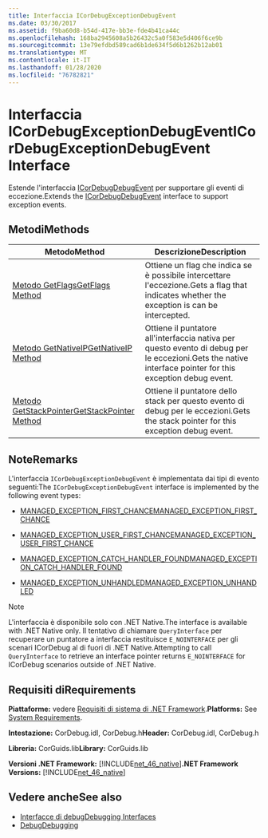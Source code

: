 ```yaml
---
title: Interfaccia ICorDebugExceptionDebugEvent
ms.date: 03/30/2017
ms.assetid: f9ba60d8-b54d-417e-bb3e-fde4b41ca44c
ms.openlocfilehash: 168ba2945608a5b26432c5a0f583e5d406f6ce9b
ms.sourcegitcommit: 13e79efdbd589cad6b1de634f5d6b1262b12ab01
ms.translationtype: MT
ms.contentlocale: it-IT
ms.lasthandoff: 01/28/2020
ms.locfileid: "76782821"
---
```

# <a name="icordebugexceptiondebugevent-interface"></a><span data-ttu-id="772a6-102">Interfaccia ICorDebugExceptionDebugEvent</span><span class="sxs-lookup"><span data-stu-id="772a6-102">ICorDebugExceptionDebugEvent Interface</span></span>
<span data-ttu-id="772a6-103">Estende l'interfaccia [ICorDebugDebugEvent](icordebugdebugevent-interface.md) per supportare gli eventi di eccezione.</span><span class="sxs-lookup"><span data-stu-id="772a6-103">Extends the [ICorDebugDebugEvent](icordebugdebugevent-interface.md) interface to support exception events.</span></span>  
  
## <a name="methods"></a><span data-ttu-id="772a6-104">Metodi</span><span class="sxs-lookup"><span data-stu-id="772a6-104">Methods</span></span>  
  
|<span data-ttu-id="772a6-105">Metodo</span><span class="sxs-lookup"><span data-stu-id="772a6-105">Method</span></span>|<span data-ttu-id="772a6-106">Descrizione</span><span class="sxs-lookup"><span data-stu-id="772a6-106">Description</span></span>|  
|------------|-----------------|  
|[<span data-ttu-id="772a6-107">Metodo GetFlags</span><span class="sxs-lookup"><span data-stu-id="772a6-107">GetFlags Method</span></span>](icordebugexceptiondebugevent-getflags-method.md)|<span data-ttu-id="772a6-108">Ottiene un flag che indica se è possibile intercettare l'eccezione.</span><span class="sxs-lookup"><span data-stu-id="772a6-108">Gets a flag that indicates whether the exception is can be intercepted.</span></span>|  
|[<span data-ttu-id="772a6-109">Metodo GetNativeIP</span><span class="sxs-lookup"><span data-stu-id="772a6-109">GetNativeIP Method</span></span>](icordebugexceptiondebugevent-getnativeip-method.md)|<span data-ttu-id="772a6-110">Ottiene il puntatore all'interfaccia nativa per questo evento di debug per le eccezioni.</span><span class="sxs-lookup"><span data-stu-id="772a6-110">Gets the native interface pointer for this exception debug event.</span></span>|  
|[<span data-ttu-id="772a6-111">Metodo GetStackPointer</span><span class="sxs-lookup"><span data-stu-id="772a6-111">GetStackPointer Method</span></span>](icordebugexceptiondebugevent-getstackpointer-method.md)|<span data-ttu-id="772a6-112">Ottiene il puntatore dello stack per questo evento di debug per le eccezioni.</span><span class="sxs-lookup"><span data-stu-id="772a6-112">Gets the stack pointer for this exception debug event.</span></span>|  
  
## <a name="remarks"></a><span data-ttu-id="772a6-113">Note</span><span class="sxs-lookup"><span data-stu-id="772a6-113">Remarks</span></span>  
 <span data-ttu-id="772a6-114">L'interfaccia `ICorDebugExceptionDebugEvent` è implementata dai tipi di evento seguenti:</span><span class="sxs-lookup"><span data-stu-id="772a6-114">The `ICorDebugExceptionDebugEvent` interface is implemented by the following event types:</span></span>  
  
- [<span data-ttu-id="772a6-115">MANAGED_EXCEPTION_FIRST_CHANCE</span><span class="sxs-lookup"><span data-stu-id="772a6-115">MANAGED_EXCEPTION_FIRST_CHANCE</span></span>](cordebugrecordformat-enumeration.md)  
  
- [<span data-ttu-id="772a6-116">MANAGED_EXCEPTION_USER_FIRST_CHANCE</span><span class="sxs-lookup"><span data-stu-id="772a6-116">MANAGED_EXCEPTION_USER_FIRST_CHANCE</span></span>](cordebugrecordformat-enumeration.md)  
  
- [<span data-ttu-id="772a6-117">MANAGED_EXCEPTION_CATCH_HANDLER_FOUND</span><span class="sxs-lookup"><span data-stu-id="772a6-117">MANAGED_EXCEPTION_CATCH_HANDLER_FOUND</span></span>](cordebugrecordformat-enumeration.md)  
  
- [<span data-ttu-id="772a6-118">MANAGED_EXCEPTION_UNHANDLED</span><span class="sxs-lookup"><span data-stu-id="772a6-118">MANAGED_EXCEPTION_UNHANDLED</span></span>](cordebugrecordformat-enumeration.md)  
  
> [!NOTE]
> <span data-ttu-id="772a6-119">L'interfaccia è disponibile solo con .NET Native.</span><span class="sxs-lookup"><span data-stu-id="772a6-119">The interface is available with .NET Native only.</span></span> <span data-ttu-id="772a6-120">Il tentativo di chiamare `QueryInterface` per recuperare un puntatore a interfaccia restituisce `E_NOINTERFACE` per gli scenari ICorDebug al di fuori di .NET Native.</span><span class="sxs-lookup"><span data-stu-id="772a6-120">Attempting to call `QueryInterface` to retrieve an interface pointer returns `E_NOINTERFACE` for ICorDebug scenarios outside of .NET Native.</span></span>  
  
## <a name="requirements"></a><span data-ttu-id="772a6-121">Requisiti di</span><span class="sxs-lookup"><span data-stu-id="772a6-121">Requirements</span></span>  
 <span data-ttu-id="772a6-122">**Piattaforme:** vedere [Requisiti di sistema di .NET Framework](../../../../docs/framework/get-started/system-requirements.md).</span><span class="sxs-lookup"><span data-stu-id="772a6-122">**Platforms:** See [System Requirements](../../../../docs/framework/get-started/system-requirements.md).</span></span>  
  
 <span data-ttu-id="772a6-123">**Intestazione:** CorDebug.idl, CorDebug.h</span><span class="sxs-lookup"><span data-stu-id="772a6-123">**Header:** CorDebug.idl, CorDebug.h</span></span>  
  
 <span data-ttu-id="772a6-124">**Libreria:** CorGuids.lib</span><span class="sxs-lookup"><span data-stu-id="772a6-124">**Library:** CorGuids.lib</span></span>  
  
 <span data-ttu-id="772a6-125">**Versioni .NET Framework:** [!INCLUDE[net_46_native](../../../../includes/net-46-native-md.md)]</span><span class="sxs-lookup"><span data-stu-id="772a6-125">**.NET Framework Versions:** [!INCLUDE[net_46_native](../../../../includes/net-46-native-md.md)]</span></span>  
  
## <a name="see-also"></a><span data-ttu-id="772a6-126">Vedere anche</span><span class="sxs-lookup"><span data-stu-id="772a6-126">See also</span></span>

- [<span data-ttu-id="772a6-127">Interfacce di debug</span><span class="sxs-lookup"><span data-stu-id="772a6-127">Debugging Interfaces</span></span>](debugging-interfaces.md)
- [<span data-ttu-id="772a6-128">Debug</span><span class="sxs-lookup"><span data-stu-id="772a6-128">Debugging</span></span>](index.md)
